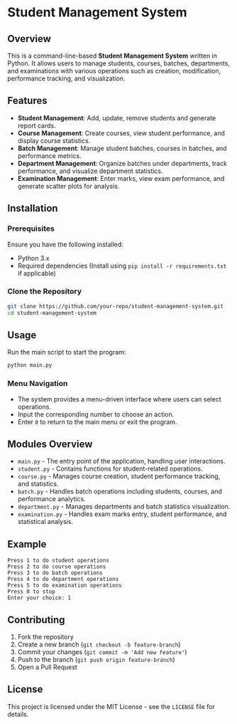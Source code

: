 # Student Management System

## Overview
This is a command-line-based **Student Management System** written in Python. It allows users to manage students, courses, batches, departments, and examinations with various operations such as creation, modification, performance tracking, and visualization.

## Features
- **Student Management**: Add, update, remove students and generate report cards.
- **Course Management**: Create courses, view student performance, and display course statistics.
- **Batch Management**: Manage student batches, courses in batches, and performance metrics.
- **Department Management**: Organize batches under departments, track performance, and visualize department statistics.
- **Examination Management**: Enter marks, view exam performance, and generate scatter plots for analysis.

## Installation
### Prerequisites
Ensure you have the following installed:
- Python 3.x
- Required dependencies (Install using `pip install -r requirements.txt` if applicable)

### Clone the Repository
```sh
git clone https://github.com/your-repo/student-management-system.git
cd student-management-system
```

## Usage
Run the main script to start the program:
```sh
python main.py
```

### Menu Navigation
- The system provides a menu-driven interface where users can select operations.
- Input the corresponding number to choose an action.
- Enter `0` to return to the main menu or exit the program.

## Modules Overview
- `main.py` - The entry point of the application, handling user interactions.
- `student.py` - Contains functions for student-related operations.
- `course.py` - Manages course creation, student performance tracking, and statistics.
- `batch.py` - Handles batch operations including students, courses, and performance analytics.
- `department.py` - Manages departments and batch statistics visualization.
- `examination.py` - Handles exam marks entry, student performance, and statistical analysis.

## Example
```
Press 1 to do student operations
Press 2 to do course operations
Press 3 to do batch operations
Press 4 to do department operations
Press 5 to do examination operations
Press 0 to stop
Enter your choice: 1
```

## Contributing
1. Fork the repository
2. Create a new branch (`git checkout -b feature-branch`)
3. Commit your changes (`git commit -m 'Add new feature'`)
4. Push to the branch (`git push origin feature-branch`)
5. Open a Pull Request

## License
This project is licensed under the MIT License - see the `LICENSE` file for details.
